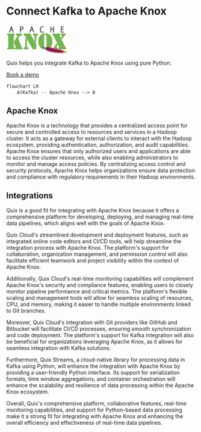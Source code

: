 # Connect Kafka to Apache Knox

![](./images/logo_1.jpg)

Quix helps you integrate Kafka to Apache Knox using pure Python.

<div>
<a class="md-button md-button--primary" href="https://share.hsforms.com/1iW0TmZzKQMChk0lxd_tGiw4yjw2?__hstc=175542013.2303933fbd746c0ac86d9ccbe9bc9100.1728383268831.1729603416735.1729620918855.31&__hssc=175542013.1.1729620918855&__hsfp=2132701734" target="_blank" style="margin-right:.5rem;">Book a demo</a>
<br/>
</div>

```mermaid
flowchart LR
    A(Kafka) -- Apache Knox --> B
```

## Apache Knox

Apache Knox is a technology that provides a centralized access point for secure and controlled access to resources and services in a Hadoop cluster. It acts as a gateway for external clients to interact with the Hadoop ecosystem, providing authentication, authorization, and audit capabilities. Apache Knox ensures that only authorized users and applications are able to access the cluster resources, while also enabling administrators to monitor and manage access policies. By centralizing access control and security protocols, Apache Knox helps organizations ensure data protection and compliance with regulatory requirements in their Hadoop environments.

## Integrations

Quix is a good fit for integrating with Apache Knox because it offers a comprehensive platform for developing, deploying, and managing real-time data pipelines, which aligns well with the goals of Apache Knox. 

Quix Cloud's streamlined development and deployment features, such as integrated online code editors and CI/CD tools, will help streamline the integration process with Apache Knox. The platform's support for collaboration, organization management, and permission control will also facilitate efficient teamwork and project visibility within the context of Apache Knox.

Additionally, Quix Cloud's real-time monitoring capabilities will complement Apache Knox's security and compliance features, enabling users to closely monitor pipeline performance and critical metrics. The platform's flexible scaling and management tools will allow for seamless scaling of resources, CPU, and memory, making it easier to handle multiple environments linked to Git branches.

Moreover, Quix Cloud's integration with Git providers like GitHub and Bitbucket will facilitate CI/CD processes, ensuring smooth synchronization and code deployment. The platform's support for Kafka integration will also be beneficial for organizations leveraging Apache Knox, as it allows for seamless integration with Kafka solutions.

Furthermore, Quix Streams, a cloud-native library for processing data in Kafka using Python, will enhance the integration with Apache Knox by providing a user-friendly Python interface. Its support for serialization formats, time window aggregations, and container orchestration will enhance the scalability and resilience of data processing within the Apache Knox ecosystem.

Overall, Quix's comprehensive platform, collaborative features, real-time monitoring capabilities, and support for Python-based data processing make it a strong fit for integrating with Apache Knox and enhancing the overall efficiency and effectiveness of real-time data pipelines.


